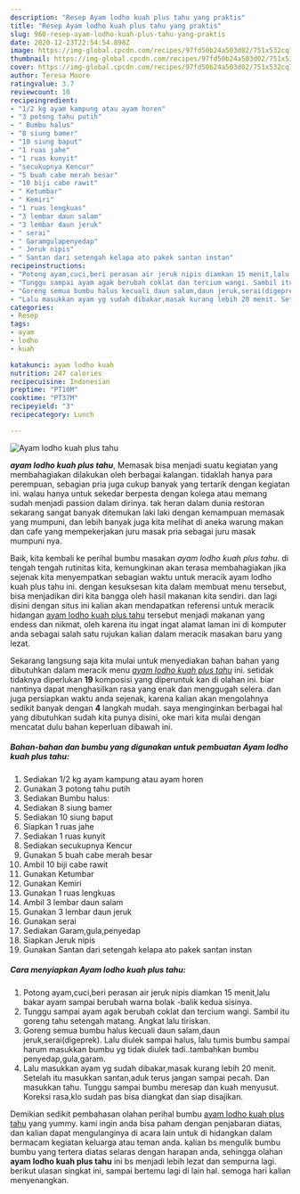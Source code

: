 ```yaml
---
description: "Resep Ayam lodho kuah plus tahu yang praktis"
title: "Resep Ayam lodho kuah plus tahu yang praktis"
slug: 960-resep-ayam-lodho-kuah-plus-tahu-yang-praktis
date: 2020-12-23T22:54:54.898Z
image: https://img-global.cpcdn.com/recipes/97fd50b24a503d02/751x532cq70/ayam-lodho-kuah-plus-tahu-foto-resep-utama.jpg
thumbnail: https://img-global.cpcdn.com/recipes/97fd50b24a503d02/751x532cq70/ayam-lodho-kuah-plus-tahu-foto-resep-utama.jpg
cover: https://img-global.cpcdn.com/recipes/97fd50b24a503d02/751x532cq70/ayam-lodho-kuah-plus-tahu-foto-resep-utama.jpg
author: Teresa Moore
ratingvalue: 3.7
reviewcount: 10
recipeingredient:
- "1/2 kg ayam kampung atau ayam horen"
- "3 potong tahu putih"
- " Bumbu halus"
- "8 siung bamer"
- "10 siung baput"
- "1 ruas jahe"
- "1 ruas kunyit"
- "secukupnya Kencur"
- "5 buah cabe merah besar"
- "10 biji cabe rawit"
- " Ketumbar"
- " Kemiri"
- "1 ruas lengkuas"
- "3 lembar daun salam"
- "3 lembar daun jeruk"
- " serai"
- " Garamgulapenyedap"
- " Jeruk nipis"
- " Santan dari setengah kelapa ato pakek santan instan"
recipeinstructions:
- "Potong ayam,cuci,beri perasan air jeruk nipis diamkan 15 menit,lalu bakar ayam sampai berubah warna bolak -balik kedua sisinya."
- "Tunggu sampai ayam agak berubah coklat dan tercium wangi. Sambil itu goreng tahu setengah matang. Angkat lalu tiriskan."
- "Goreng semua bumbu halus kecuali daun salam,daun jeruk,serai(digeprek). Lalu diulek sampai halus, lalu tumis bumbu sampai harum masukkan bumbu yg tidak diulek tadi..tambahkan bumbu penyedap,gula,garam."
- "Lalu masukkan ayam yg sudah dibakar,masak kurang lebih 20 menit. Setelah itu masukkan santan,aduk terus jangan sampai pecah. Dan masukkan tahu. Tunggu sampai bumbu meresap dan kuah menyusut. Koreksi rasa,klo sudah pas bisa diangkat dan siap disajikan."
categories:
- Resep
tags:
- ayam
- lodho
- kuah

katakunci: ayam lodho kuah 
nutrition: 247 calories
recipecuisine: Indonesian
preptime: "PT10M"
cooktime: "PT37M"
recipeyield: "3"
recipecategory: Lunch

---
```



![Ayam lodho kuah plus tahu](https://img-global.cpcdn.com/recipes/97fd50b24a503d02/751x532cq70/ayam-lodho-kuah-plus-tahu-foto-resep-utama.jpg)

<b><i>ayam lodho kuah plus tahu</i></b>, Memasak bisa menjadi suatu kegiatan yang membahagiakan dilakukan oleh berbagai kalangan. tidaklah hanya para perempuan, sebagian pria juga cukup banyak yang tertarik dengan kegiatan ini. walau hanya untuk sekedar berpesta dengan kolega atau memang sudah menjadi passion dalam dirinya. tak heran dalam dunia restoran sekarang sangat banyak ditemukan laki laki dengan kemampuan memasak yang mumpuni, dan lebih banyak juga kita melihat di aneka warung makan dan cafe yang mempekerjakan juru masak pria sebagai juru masak mumpuni nya.

Baik, kita kembali ke perihal bumbu masakan <i>ayam lodho kuah plus tahu</i>. di tengah tengah rutinitas kita, kemungkinan akan terasa membahagiakan jika sejenak kita menyempatkan sebagian waktu untuk meracik ayam lodho kuah plus tahu ini. dengan kesuksesan kita dalam membuat menu tersebut, bisa menjadikan diri kita bangga oleh hasil makanan kita sendiri. dan lagi disini dengan situs ini kalian akan mendapatkan referensi untuk meracik hidangan <u>ayam lodho kuah plus tahu</u> tersebut menjadi makanan yang endess dan nikmat, oleh karena itu ingat ingat alamat laman ini di komputer anda sebagai salah satu rujukan kalian dalam meracik masakan baru yang lezat.




Sekarang langsung saja kita mulai untuk menyediakan bahan bahan yang dibutuhkan dalam meracik menu <u><i>ayam lodho kuah plus tahu</i></u> ini. setidak tidaknya diperlukan <b>19</b> komposisi yang diperuntuk kan di olahan ini. biar nantinya dapat menghasilkan rasa yang enak dan menggugah selera. dan juga persiapkan waktu anda sejenak, karena kalian akan mengolahnya sedikit banyak dengan <b>4</b> langkah mudah. saya menginginkan berbagai hal yang dibutuhkan sudah kita punya disini, oke mari kita mulai dengan mencatat dulu bahan keperluan dibawah ini.

<!--inarticleads1-->

##### Bahan-bahan dan bumbu yang digunakan untuk pembuatan Ayam lodho kuah plus tahu:

1. Sediakan 1/2 kg ayam kampung atau ayam horen
1. Gunakan 3 potong tahu putih
1. Sediakan  Bumbu halus:
1. Sediakan 8 siung bamer
1. Sediakan 10 siung baput
1. Siapkan 1 ruas jahe
1. Sediakan 1 ruas kunyit
1. Sediakan secukupnya Kencur
1. Gunakan 5 buah cabe merah besar
1. Ambil 10 biji cabe rawit
1. Gunakan  Ketumbar
1. Gunakan  Kemiri
1. Gunakan 1 ruas lengkuas
1. Ambil 3 lembar daun salam
1. Gunakan 3 lembar daun jeruk
1. Gunakan  serai
1. Sediakan  Garam,gula,penyedap
1. Siapkan  Jeruk nipis
1. Gunakan  Santan dari setengah kelapa ato pakek santan instan




<!--inarticleads2-->

##### Cara menyiapkan Ayam lodho kuah plus tahu:

1. Potong ayam,cuci,beri perasan air jeruk nipis diamkan 15 menit,lalu bakar ayam sampai berubah warna bolak -balik kedua sisinya.
1. Tunggu sampai ayam agak berubah coklat dan tercium wangi. Sambil itu goreng tahu setengah matang. Angkat lalu tiriskan.
1. Goreng semua bumbu halus kecuali daun salam,daun jeruk,serai(digeprek). Lalu diulek sampai halus, lalu tumis bumbu sampai harum masukkan bumbu yg tidak diulek tadi..tambahkan bumbu penyedap,gula,garam.
1. Lalu masukkan ayam yg sudah dibakar,masak kurang lebih 20 menit. Setelah itu masukkan santan,aduk terus jangan sampai pecah. Dan masukkan tahu. Tunggu sampai bumbu meresap dan kuah menyusut. Koreksi rasa,klo sudah pas bisa diangkat dan siap disajikan.




Demikian sedikit pembahasan olahan perihal bumbu <u>ayam lodho kuah plus tahu</u> yang yummy. kami ingin anda bisa paham dengan penjabaran diatas, dan kalian dapat mengulanginya di acara lain untuk di hidangkan dalam bermacam kegiatan keluarga atau teman anda. kalian bs mengulik bumbu bumbu yang tertera diatas selaras dengan harapan anda, sehingga olahan <b>ayam lodho kuah plus tahu</b> ini bs menjadi lebih lezat dan sempurna lagi. berikut ulasan singkat ini, sampai bertemu lagi di lain hal. semoga hari kalian menyenangkan.
